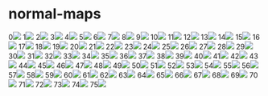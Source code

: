 # normal-maps
0[![](https://raw.githubusercontent.com/emmelleppi/normal-maps/master/preview/151_norm.JPG)](https://raw.githubusercontent.com/emmelleppi/normal-maps/normals/preview/151_norm.JPG)
1[![](https://raw.githubusercontent.com/emmelleppi/normal-maps/master/preview/152_norm.JPG)](https://raw.githubusercontent.com/emmelleppi/normal-maps/normals/preview/152_norm.JPG)
2[![](https://raw.githubusercontent.com/emmelleppi/normal-maps/master/preview/153_norm.JPG)](https://raw.githubusercontent.com/emmelleppi/normal-maps/normals/preview/153_norm.JPG)
3[![](https://raw.githubusercontent.com/emmelleppi/normal-maps/master/preview/154_norm.JPG)](https://raw.githubusercontent.com/emmelleppi/normal-maps/normals/preview/154_norm.JPG)
4[![](https://raw.githubusercontent.com/emmelleppi/normal-maps/master/preview/155_norm.JPG)](https://raw.githubusercontent.com/emmelleppi/normal-maps/normals/preview/155_norm.JPG)
5[![](https://raw.githubusercontent.com/emmelleppi/normal-maps/master/preview/156_norm.JPG)](https://raw.githubusercontent.com/emmelleppi/normal-maps/normals/preview/156_norm.JPG)
6[![](https://raw.githubusercontent.com/emmelleppi/normal-maps/master/preview/157_norm.JPG)](https://raw.githubusercontent.com/emmelleppi/normal-maps/normals/preview/157_norm.JPG)
7[![](https://raw.githubusercontent.com/emmelleppi/normal-maps/master/preview/158_norm.JPG)](https://raw.githubusercontent.com/emmelleppi/normal-maps/normals/preview/158_norm.JPG)
8[![](https://raw.githubusercontent.com/emmelleppi/normal-maps/master/preview/159_norm.JPG)](https://raw.githubusercontent.com/emmelleppi/normal-maps/normals/preview/159_norm.JPG)
9[![](https://raw.githubusercontent.com/emmelleppi/normal-maps/master/preview/160_norm.JPG)](https://raw.githubusercontent.com/emmelleppi/normal-maps/normals/preview/160_norm.JPG)
10[![](https://raw.githubusercontent.com/emmelleppi/normal-maps/master/preview/161_norm.JPG)](https://raw.githubusercontent.com/emmelleppi/normal-maps/normals/preview/161_norm.JPG)
11[![](https://raw.githubusercontent.com/emmelleppi/normal-maps/master/preview/162_norm.JPG)](https://raw.githubusercontent.com/emmelleppi/normal-maps/normals/preview/162_norm.JPG)
12[![](https://raw.githubusercontent.com/emmelleppi/normal-maps/master/preview/163_norm.JPG)](https://raw.githubusercontent.com/emmelleppi/normal-maps/normals/preview/163_norm.JPG)
13[![](https://raw.githubusercontent.com/emmelleppi/normal-maps/master/preview/164_norm.JPG)](https://raw.githubusercontent.com/emmelleppi/normal-maps/normals/preview/164_norm.JPG)
14[![](https://raw.githubusercontent.com/emmelleppi/normal-maps/master/preview/165_norm.JPG)](https://raw.githubusercontent.com/emmelleppi/normal-maps/normals/preview/165_norm.JPG)
15[![](https://raw.githubusercontent.com/emmelleppi/normal-maps/master/preview/166_norm.JPG)](https://raw.githubusercontent.com/emmelleppi/normal-maps/normals/preview/166_norm.JPG)
16[![](https://raw.githubusercontent.com/emmelleppi/normal-maps/master/preview/167_norm.JPG)](https://raw.githubusercontent.com/emmelleppi/normal-maps/normals/preview/167_norm.JPG)
17[![](https://raw.githubusercontent.com/emmelleppi/normal-maps/master/preview/168_norm.JPG)](https://raw.githubusercontent.com/emmelleppi/normal-maps/normals/preview/168_norm.JPG)
18[![](https://raw.githubusercontent.com/emmelleppi/normal-maps/master/preview/169_norm.JPG)](https://raw.githubusercontent.com/emmelleppi/normal-maps/normals/preview/169_norm.JPG)
19[![](https://raw.githubusercontent.com/emmelleppi/normal-maps/master/preview/170_norm.JPG)](https://raw.githubusercontent.com/emmelleppi/normal-maps/normals/preview/170_norm.JPG)
20[![](https://raw.githubusercontent.com/emmelleppi/normal-maps/master/preview/171_norm.JPG)](https://raw.githubusercontent.com/emmelleppi/normal-maps/normals/preview/171_norm.JPG)
21[![](https://raw.githubusercontent.com/emmelleppi/normal-maps/master/preview/172_norm.JPG)](https://raw.githubusercontent.com/emmelleppi/normal-maps/normals/preview/172_norm.JPG)
22[![](https://raw.githubusercontent.com/emmelleppi/normal-maps/master/preview/173_norm.JPG)](https://raw.githubusercontent.com/emmelleppi/normal-maps/normals/preview/173_norm.JPG)
23[![](https://raw.githubusercontent.com/emmelleppi/normal-maps/master/preview/174_norm.jpg)](https://raw.githubusercontent.com/emmelleppi/normal-maps/normals/preview/174_norm.jpg)
24[![](https://raw.githubusercontent.com/emmelleppi/normal-maps/master/preview/175_norm.JPG)](https://raw.githubusercontent.com/emmelleppi/normal-maps/normals/preview/175_norm.JPG)
25[![](https://raw.githubusercontent.com/emmelleppi/normal-maps/master/preview/176_norm.JPG)](https://raw.githubusercontent.com/emmelleppi/normal-maps/normals/preview/176_norm.JPG)
26[![](https://raw.githubusercontent.com/emmelleppi/normal-maps/master/preview/177_norm.JPG)](https://raw.githubusercontent.com/emmelleppi/normal-maps/normals/preview/177_norm.JPG)
27[![](https://raw.githubusercontent.com/emmelleppi/normal-maps/master/preview/178_norm.JPG)](https://raw.githubusercontent.com/emmelleppi/normal-maps/normals/preview/178_norm.JPG)
28[![](https://raw.githubusercontent.com/emmelleppi/normal-maps/master/preview/179_norm.JPG)](https://raw.githubusercontent.com/emmelleppi/normal-maps/normals/preview/179_norm.JPG)
29[![](https://raw.githubusercontent.com/emmelleppi/normal-maps/master/preview/180_norm.JPG)](https://raw.githubusercontent.com/emmelleppi/normal-maps/normals/preview/180_norm.JPG)
30[![](https://raw.githubusercontent.com/emmelleppi/normal-maps/master/preview/181_norm.JPG)](https://raw.githubusercontent.com/emmelleppi/normal-maps/normals/preview/181_norm.JPG)
31[![](https://raw.githubusercontent.com/emmelleppi/normal-maps/master/preview/182_norm.JPG)](https://raw.githubusercontent.com/emmelleppi/normal-maps/normals/preview/182_norm.JPG)
32[![](https://raw.githubusercontent.com/emmelleppi/normal-maps/master/preview/183_norm.JPG)](https://raw.githubusercontent.com/emmelleppi/normal-maps/normals/preview/183_norm.JPG)
33[![](https://raw.githubusercontent.com/emmelleppi/normal-maps/master/preview/184_norm.JPG)](https://raw.githubusercontent.com/emmelleppi/normal-maps/normals/preview/184_norm.JPG)
34[![](https://raw.githubusercontent.com/emmelleppi/normal-maps/master/preview/185_norm.JPG)](https://raw.githubusercontent.com/emmelleppi/normal-maps/normals/preview/185_norm.JPG)
35[![](https://raw.githubusercontent.com/emmelleppi/normal-maps/master/preview/186_norm.JPG)](https://raw.githubusercontent.com/emmelleppi/normal-maps/normals/preview/186_norm.JPG)
36[![](https://raw.githubusercontent.com/emmelleppi/normal-maps/master/preview/187_norm.JPG)](https://raw.githubusercontent.com/emmelleppi/normal-maps/normals/preview/187_norm.JPG)
37[![](https://raw.githubusercontent.com/emmelleppi/normal-maps/master/preview/188_norm.JPG)](https://raw.githubusercontent.com/emmelleppi/normal-maps/normals/preview/188_norm.JPG)
38[![](https://raw.githubusercontent.com/emmelleppi/normal-maps/master/preview/189_norm.JPG)](https://raw.githubusercontent.com/emmelleppi/normal-maps/normals/preview/189_norm.JPG)
39[![](https://raw.githubusercontent.com/emmelleppi/normal-maps/master/preview/190_norm.JPG)](https://raw.githubusercontent.com/emmelleppi/normal-maps/normals/preview/190_norm.JPG)
40[![](https://raw.githubusercontent.com/emmelleppi/normal-maps/master/preview/191_norm.JPG)](https://raw.githubusercontent.com/emmelleppi/normal-maps/normals/preview/191_norm.JPG)
41[![](https://raw.githubusercontent.com/emmelleppi/normal-maps/master/preview/192_norm.JPG)](https://raw.githubusercontent.com/emmelleppi/normal-maps/normals/preview/192_norm.JPG)
42[![](https://raw.githubusercontent.com/emmelleppi/normal-maps/master/preview/193_norm.JPG)](https://raw.githubusercontent.com/emmelleppi/normal-maps/normals/preview/193_norm.JPG)
43[![](https://raw.githubusercontent.com/emmelleppi/normal-maps/master/preview/194_norm.JPG)](https://raw.githubusercontent.com/emmelleppi/normal-maps/normals/preview/194_norm.JPG)
44[![](https://raw.githubusercontent.com/emmelleppi/normal-maps/master/preview/195_norm.JPG)](https://raw.githubusercontent.com/emmelleppi/normal-maps/normals/preview/195_norm.JPG)
45[![](https://raw.githubusercontent.com/emmelleppi/normal-maps/master/preview/196_norm.JPG)](https://raw.githubusercontent.com/emmelleppi/normal-maps/normals/preview/196_norm.JPG)
46[![](https://raw.githubusercontent.com/emmelleppi/normal-maps/master/preview/197_norm.JPG)](https://raw.githubusercontent.com/emmelleppi/normal-maps/normals/preview/197_norm.JPG)
47[![](https://raw.githubusercontent.com/emmelleppi/normal-maps/master/preview/198_norm.JPG)](https://raw.githubusercontent.com/emmelleppi/normal-maps/normals/preview/198_norm.JPG)
48[![](https://raw.githubusercontent.com/emmelleppi/normal-maps/master/preview/199_norm.JPG)](https://raw.githubusercontent.com/emmelleppi/normal-maps/normals/preview/199_norm.JPG)
49[![](https://raw.githubusercontent.com/emmelleppi/normal-maps/master/preview/200_norm.JPG)](https://raw.githubusercontent.com/emmelleppi/normal-maps/normals/preview/200_norm.JPG)
50[![](https://raw.githubusercontent.com/emmelleppi/normal-maps/master/preview/201_norm.jpg)](https://raw.githubusercontent.com/emmelleppi/normal-maps/normals/preview/201_norm.jpg)
51[![](https://raw.githubusercontent.com/emmelleppi/normal-maps/master/preview/202_norm.jpg)](https://raw.githubusercontent.com/emmelleppi/normal-maps/normals/preview/202_norm.jpg)
52[![](https://raw.githubusercontent.com/emmelleppi/normal-maps/master/preview/203_norm.jpg)](https://raw.githubusercontent.com/emmelleppi/normal-maps/normals/preview/203_norm.jpg)
53[![](https://raw.githubusercontent.com/emmelleppi/normal-maps/master/preview/204_norm.jpg)](https://raw.githubusercontent.com/emmelleppi/normal-maps/normals/preview/204_norm.jpg)
54[![](https://raw.githubusercontent.com/emmelleppi/normal-maps/master/preview/205_norm.jpg)](https://raw.githubusercontent.com/emmelleppi/normal-maps/normals/preview/205_norm.jpg)
55[![](https://raw.githubusercontent.com/emmelleppi/normal-maps/master/preview/206_norm.jpg)](https://raw.githubusercontent.com/emmelleppi/normal-maps/normals/preview/206_norm.jpg)
56[![](https://raw.githubusercontent.com/emmelleppi/normal-maps/master/preview/207_norm.jpg)](https://raw.githubusercontent.com/emmelleppi/normal-maps/normals/preview/207_norm.jpg)
57[![](https://raw.githubusercontent.com/emmelleppi/normal-maps/master/preview/208_norm.jpg)](https://raw.githubusercontent.com/emmelleppi/normal-maps/normals/preview/208_norm.jpg)
58[![](https://raw.githubusercontent.com/emmelleppi/normal-maps/master/preview/209_norm.jpg)](https://raw.githubusercontent.com/emmelleppi/normal-maps/normals/preview/209_norm.jpg)
59[![](https://raw.githubusercontent.com/emmelleppi/normal-maps/master/preview/210_norm.jpg)](https://raw.githubusercontent.com/emmelleppi/normal-maps/normals/preview/210_norm.jpg)
60[![](https://raw.githubusercontent.com/emmelleppi/normal-maps/master/preview/211_norm.jpg)](https://raw.githubusercontent.com/emmelleppi/normal-maps/normals/preview/211_norm.jpg)
61[![](https://raw.githubusercontent.com/emmelleppi/normal-maps/master/preview/212_norm.jpg)](https://raw.githubusercontent.com/emmelleppi/normal-maps/normals/preview/212_norm.jpg)
62[![](https://raw.githubusercontent.com/emmelleppi/normal-maps/master/preview/213_norm.jpg)](https://raw.githubusercontent.com/emmelleppi/normal-maps/normals/preview/213_norm.jpg)
63[![](https://raw.githubusercontent.com/emmelleppi/normal-maps/master/preview/214_norm.jpg)](https://raw.githubusercontent.com/emmelleppi/normal-maps/normals/preview/214_norm.jpg)
64[![](https://raw.githubusercontent.com/emmelleppi/normal-maps/master/preview/215_norm.jpg)](https://raw.githubusercontent.com/emmelleppi/normal-maps/normals/preview/215_norm.jpg)
65[![](https://raw.githubusercontent.com/emmelleppi/normal-maps/master/preview/216_norm.jpg)](https://raw.githubusercontent.com/emmelleppi/normal-maps/normals/preview/216_norm.jpg)
66[![](https://raw.githubusercontent.com/emmelleppi/normal-maps/master/preview/217_norm.jpg)](https://raw.githubusercontent.com/emmelleppi/normal-maps/normals/preview/217_norm.jpg)
67[![](https://raw.githubusercontent.com/emmelleppi/normal-maps/master/preview/218_norm.jpg)](https://raw.githubusercontent.com/emmelleppi/normal-maps/normals/preview/218_norm.jpg)
68[![](https://raw.githubusercontent.com/emmelleppi/normal-maps/master/preview/219_norm.jpg)](https://raw.githubusercontent.com/emmelleppi/normal-maps/normals/preview/219_norm.jpg)
69[![](https://raw.githubusercontent.com/emmelleppi/normal-maps/master/preview/220_norm.jpg)](https://raw.githubusercontent.com/emmelleppi/normal-maps/normals/preview/220_norm.jpg)
70[![](https://raw.githubusercontent.com/emmelleppi/normal-maps/master/preview/221_norm.jpg)](https://raw.githubusercontent.com/emmelleppi/normal-maps/normals/preview/221_norm.jpg)
71[![](https://raw.githubusercontent.com/emmelleppi/normal-maps/master/preview/222_norm.jpg)](https://raw.githubusercontent.com/emmelleppi/normal-maps/normals/preview/222_norm.jpg)
72[![](https://raw.githubusercontent.com/emmelleppi/normal-maps/master/preview/223_norm.jpg)](https://raw.githubusercontent.com/emmelleppi/normal-maps/normals/preview/223_norm.jpg)
73[![](https://raw.githubusercontent.com/emmelleppi/normal-maps/master/preview/224_norm.jpg)](https://raw.githubusercontent.com/emmelleppi/normal-maps/normals/preview/224_norm.jpg)
74[![](https://raw.githubusercontent.com/emmelleppi/normal-maps/master/preview/225_norm.jpg)](https://raw.githubusercontent.com/emmelleppi/normal-maps/normals/preview/225_norm.jpg)
75[![](https://raw.githubusercontent.com/emmelleppi/normal-maps/master/preview/226_norm.jpg)](https://raw.githubusercontent.com/emmelleppi/normal-maps/normals/preview/226_norm.jpg)

